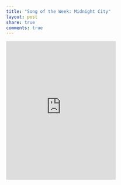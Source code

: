 ```yaml
---
title: "Song of the Week: Midnight City"
layout: post
share: true
comments: true
---
```


<div class="spotify">
    <iframe src="https://embed.spotify.com/?uri=spotify:track:1eyzqe2QqGZUmfcPZtrIyt" width="300" height="380" frameborder="0" allowtransparency="true"></iframe>
</div>

